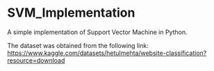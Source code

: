 # SVM_Implementation
A simple implementation of Support Vector Machine in Python.

The dataset was obtained from the following link:
https://www.kaggle.com/datasets/hetulmehta/website-classification?resource=download

